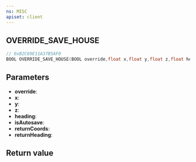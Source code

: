 ```yaml
---
ns: MISC
apiset: client
---
```

## OVERRIDE_SAVE_HOUSE

```c
// 0xB2C69E11A37B5AF0
BOOL OVERRIDE_SAVE_HOUSE(BOOL override,float x,float y,float z,float heading,BOOL isAutosave,Vector3* returnCoords,float* returnHeading);
```


## Parameters
* **override**:
* **x**:
* **y**:
* **z**:
* **heading**:
* **isAutosave**:
* **returnCoords**:
* **returnHeading**:

## Return value

